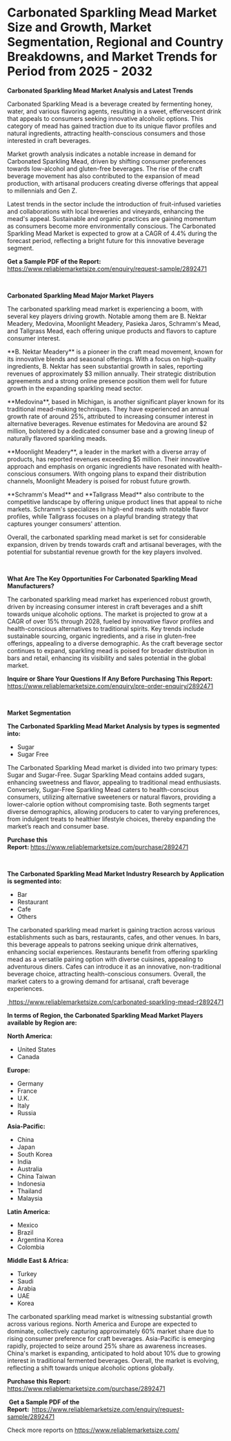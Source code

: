 <p><h1>Carbonated Sparkling Mead Market Size and Growth, Market Segmentation, Regional and Country Breakdowns, and Market Trends for Period from 2025 -  2032</h1></p><p><strong>Carbonated Sparkling Mead Market Analysis and Latest Trends</strong></p>
<p><p>Carbonated Sparkling Mead is a beverage created by fermenting honey, water, and various flavoring agents, resulting in a sweet, effervescent drink that appeals to consumers seeking innovative alcoholic options. This category of mead has gained traction due to its unique flavor profiles and natural ingredients, attracting health-conscious consumers and those interested in craft beverages.</p><p>Market growth analysis indicates a notable increase in demand for Carbonated Sparkling Mead, driven by shifting consumer preferences towards low-alcohol and gluten-free beverages. The rise of the craft beverage movement has also contributed to the expansion of mead production, with artisanal producers creating diverse offerings that appeal to millennials and Gen Z. </p><p>Latest trends in the sector include the introduction of fruit-infused varieties and collaborations with local breweries and vineyards, enhancing the mead's appeal. Sustainable and organic practices are gaining momentum as consumers become more environmentally conscious. The Carbonated Sparkling Mead Market is expected to grow at a CAGR of 4.4% during the forecast period, reflecting a bright future for this innovative beverage segment.</p></p>
<p><strong>Get a Sample PDF of the Report:&nbsp;</strong> <a href="https://www.reliablemarketsize.com/enquiry/request-sample/2892471?utm_campaign=3178&utm_medium=2&utm_source=Github&utm_content=ia&utm_term=15032025&utm_id=carbonated-sparkling-mead">https://www.reliablemarketsize.com/enquiry/request-sample/2892471</a></p>
<p>&nbsp;</p>
<p><strong>Carbonated Sparkling Mead Major Market Players</strong></p>
<p><p>The carbonated sparkling mead market is experiencing a boom, with several key players driving growth. Notable among them are B. Nektar Meadery, Medovina, Moonlight Meadery, Pasieka Jaros, Schramm's Mead, and Tallgrass Mead, each offering unique products and flavors to capture consumer interest.</p><p>**B. Nektar Meadery** is a pioneer in the craft mead movement, known for its innovative blends and seasonal offerings. With a focus on high-quality ingredients, B. Nektar has seen substantial growth in sales, reporting revenues of approximately $3 million annually. Their strategic distribution agreements and a strong online presence position them well for future growth in the expanding sparkling mead sector.</p><p>**Medovina**, based in Michigan, is another significant player known for its traditional mead-making techniques. They have experienced an annual growth rate of around 25%, attributed to increasing consumer interest in alternative beverages. Revenue estimates for Medovina are around $2 million, bolstered by a dedicated consumer base and a growing lineup of naturally flavored sparkling meads.</p><p>**Moonlight Meadery**, a leader in the market with a diverse array of products, has reported revenues exceeding $5 million. Their innovative approach and emphasis on organic ingredients have resonated with health-conscious consumers. With ongoing plans to expand their distribution channels, Moonlight Meadery is poised for robust future growth.</p><p>**Schramm's Mead** and **Tallgrass Mead** also contribute to the competitive landscape by offering unique product lines that appeal to niche markets. Schramm's specializes in high-end meads with notable flavor profiles, while Tallgrass focuses on a playful branding strategy that captures younger consumers' attention.</p><p>Overall, the carbonated sparkling mead market is set for considerable expansion, driven by trends towards craft and artisanal beverages, with the potential for substantial revenue growth for the key players involved.</p></p>
<p>&nbsp;</p>
<p><strong>What Are The Key Opportunities For Carbonated Sparkling Mead Manufacturers?</strong></p>
<p><p>The carbonated sparkling mead market has experienced robust growth, driven by increasing consumer interest in craft beverages and a shift towards unique alcoholic options. The market is projected to grow at a CAGR of over 15% through 2028, fueled by innovative flavor profiles and health-conscious alternatives to traditional spirits. Key trends include sustainable sourcing, organic ingredients, and a rise in gluten-free offerings, appealing to a diverse demographic. As the craft beverage sector continues to expand, sparkling mead is poised for broader distribution in bars and retail, enhancing its visibility and sales potential in the global market.</p></p>
<p><strong>Inquire or Share Your Questions If Any Before Purchasing This Report:</strong> <a href="https://www.reliablemarketsize.com/enquiry/pre-order-enquiry/2892471?utm_campaign=3178&utm_medium=2&utm_source=Github&utm_content=ia&utm_term=15032025&utm_id=carbonated-sparkling-mead">https://www.reliablemarketsize.com/enquiry/pre-order-enquiry/2892471</a></p>
<p>&nbsp;</p>
<p><strong>Market Segmentation</strong></p>
<p><strong>The Carbonated Sparkling Mead Market Analysis by types is segmented into:</strong></p>
<p><ul><li>Sugar</li><li>Sugar Free</li></ul></p>
<p><p>The Carbonated Sparkling Mead market is divided into two primary types: Sugar and Sugar-Free. Sugar Sparkling Mead contains added sugars, enhancing sweetness and flavor, appealing to traditional mead enthusiasts. Conversely, Sugar-Free Sparkling Mead caters to health-conscious consumers, utilizing alternative sweeteners or natural flavors, providing a lower-calorie option without compromising taste. Both segments target diverse demographics, allowing producers to cater to varying preferences, from indulgent treats to healthier lifestyle choices, thereby expanding the market’s reach and consumer base.</p></p>
<p><strong>Purchase this Report:&nbsp;</strong><a href="https://www.reliablemarketsize.com/purchase/2892471?utm_campaign=3178&utm_medium=2&utm_source=Github&utm_content=ia&utm_term=15032025&utm_id=carbonated-sparkling-mead">https://www.reliablemarketsize.com/purchase/2892471</a></p>
<p>&nbsp;</p>
<p><strong>The Carbonated Sparkling Mead Market Industry Research by Application is segmented into:</strong></p>
<p><ul><li>Bar</li><li>Restaurant</li><li>Cafe</li><li>Others</li></ul></p>
<p><p>The carbonated sparkling mead market is gaining traction across various establishments such as bars, restaurants, cafes, and other venues. In bars, this beverage appeals to patrons seeking unique drink alternatives, enhancing social experiences. Restaurants benefit from offering sparkling mead as a versatile pairing option with diverse cuisines, appealing to adventurous diners. Cafes can introduce it as an innovative, non-traditional beverage choice, attracting health-conscious consumers. Overall, the market caters to a growing demand for artisanal, craft beverage experiences.</p></p>
<p><a href="https://www.reliablemarketsize.com/carbonated-sparkling-mead-r2892471?utm_campaign=3178&utm_medium=2&utm_source=Github&utm_content=ia&utm_term=15032025&utm_id=carbonated-sparkling-mead">&nbsp;https://www.reliablemarketsize.com/carbonated-sparkling-mead-r2892471</a></p>
<p><strong>In terms of Region, the Carbonated Sparkling Mead Market Players available by Region are:</strong></p>
<p>
    <p> <strong> North America: </strong>
        <ul>
            <li>United States</li>
            <li>Canada</li>
        </ul>
        </p> 
    <p> <strong> Europe: </strong>
        <ul>
            <li>Germany</li>
            <li>France</li>
            <li>U.K.</li>
            <li>Italy</li>
            <li>Russia</li>
        </ul>
        </p> 
    <p> <strong> Asia-Pacific: </strong>
        <ul>
            <li>China</li>
            <li>Japan</li>
            <li>South Korea</li>
            <li>India</li>
            <li>Australia</li>
            <li>China Taiwan</li>
            <li>Indonesia</li>
            <li>Thailand</li>
            <li>Malaysia</li>
        </ul>
        </p> 
    <p> <strong> Latin America: </strong>
        <ul>
            <li>Mexico</li>
            <li>Brazil</li>
            <li>Argentina Korea</li>
            <li>Colombia</li>
        </ul>
        </p> 
    <p> <strong> Middle East & Africa: </strong>
        <ul>
            <li>Turkey</li>
            <li>Saudi</li>
            <li>Arabia</li>
            <li>UAE</li>
            <li>Korea</li>
        </ul>
    </p>
    </p>
<p><p>The carbonated sparkling mead market is witnessing substantial growth across various regions. North America and Europe are expected to dominate, collectively capturing approximately 60% market share due to rising consumer preference for craft beverages. Asia-Pacific is emerging rapidly, projected to seize around 25% share as awareness increases. China's market is expanding, anticipated to hold about 10% due to growing interest in traditional fermented beverages. Overall, the market is evolving, reflecting a shift towards unique alcoholic options globally.</p></p>
<p><strong>Purchase this Report: </strong><a href="https://www.reliablemarketsize.com/purchase/2892471?utm_campaign=3178&utm_medium=2&utm_source=Github&utm_content=ia&utm_term=15032025&utm_id=carbonated-sparkling-mead">https://www.reliablemarketsize.com/purchase/2892471</a></p>
<p>&nbsp;<strong>Get a Sample PDF of the Report:&nbsp;&nbsp;</strong><a href="https://www.reliablemarketsize.com/enquiry/request-sample/2892471?utm_campaign=3178&utm_medium=2&utm_source=Github&utm_content=ia&utm_term=15032025&utm_id=carbonated-sparkling-mead">https://www.reliablemarketsize.com/enquiry/request-sample/2892471</a></p>
<p><strong></strong></p>
<p>Check more reports on <a href="https://www.reliablemarketsize.com/?utm_campaign=3178&utm_medium=2&utm_source=Github&utm_content=ia&utm_term=15032025&utm_id=carbonated-sparkling-mead">https://www.reliablemarketsize.com/</a></p>